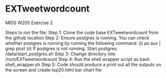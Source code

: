 # EXTweetwordcount
MIDS W205 Exercise 2

Steps to run the file:
Step 1: Clone the code base EXTweetwordcount from the github location
Step 2: Ensure postgres is running. You can check whether postgres is running by running the following command:
(i) ps aux | grep post
(ii) If postgres is not running. Start postgres: /data/start_postgres.sh
Step 3: Change directory into /root/EXTweetwordcount
Step 4: Run the shell wrapper script as bash shell_wrapper.sh
Step 5: Code should produce a print out all the outputs on the screen and create top20.html bar chart file
